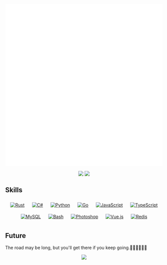 <picture>
  <img src="/github-metrics.svg" alt="Metrics">
</picture>

<p align="center">
  <img href="mailto:web-chang@foxmail.com" src="https://img.shields.io/badge/web-chang%40foxmail.com-8A2BE2?logo=firefox&label=Foxmail" />
  <img src="https://img.shields.io/badge/C0--Coke-blue?logo=wechat&label=WeChat" />
</p>

## Skills

<div align="center">
    <a href="https://www.rust-lang.org/" target="_blank">
        <img style="margin: 10px" src="https://profilinator.rishav.dev/skills-assets/rust-plain.svg" alt="Rust"
            height="50" /></a>
    <a href="https://docs.microsoft.com/en-us/dotnet/csharp/" target="_blank">
        <img style="margin: 10px" src="https://profilinator.rishav.dev/skills-assets/csharp-original.svg" alt="C#"
            height="50" /></a>
    <a href="https://www.python.org/" target="_blank">
        <img style="margin: 10px" src="https://profilinator.rishav.dev/skills-assets/python-original.svg" alt="Python"
            height="50" /></a>
    <a href="https://go.dev/" target="_blank">
        <img style="margin: 10px" src="https://profilinator.rishav.dev/skills-assets/go-original.svg" alt="Go"
            height="50" /></a>
    <a href="https://www.javascript.com/" target="_blank">
        <img style="margin: 10px" src="https://profilinator.rishav.dev/skills-assets/javascript-original.svg"
            alt="JavaScript" height="50" /></a>
    <a href="https://www.typescriptlang.org/" target="_blank">
        <img style="margin: 10px" src="https://profilinator.rishav.dev/skills-assets/typescript-original.svg"
            alt="TypeScript" height="50" /></a>
    <a href="https://www.mysql.com/" target="_blank">
        <img style="margin: 10px" src="https://profilinator.rishav.dev/skills-assets/mysql-original-wordmark.svg"
            alt="MySQL" height="50" /></a>
    <a href="https://www.gnu.org/software/bash/" target="_blank">
        <img style="margin: 10px" src="https://profilinator.rishav.dev/skills-assets/gnu_bash-icon.svg" alt="Bash"
            height="50" /></a>
    <a href="https://www.adobe.com/in/products/photoshop.html" target="_blank">
        <img style="margin: 10px" src="https://profilinator.rishav.dev/skills-assets/photoshop-plain.svg"
            alt="Photoshop" height="50" /></a>
    <a href="https://vuejs.org/" target="_blank">
        <img style="margin: 10px" src="https://profilinator.rishav.dev/skills-assets/vuejs-original-wordmark.svg"
            alt="Vue.js" height="50" /></a>
    <a href="https://redis.io/" target="_blank">
        <img style="margin: 10px" src="https://profilinator.rishav.dev/skills-assets/redis-original-wordmark.svg"
            alt="Redis" height="50" /></a>
</div>

## Future

The road may be long, but you'll get there if you keep going.🏃‍♂️🏃‍♂️🏃‍♂️

<!-- https://github.com/kyechan99/capsule-render -->
<p align="center">
  <img width:100% src="https://capsule-render.vercel.app/api?type=waving&height=300&color=gradient&text=路虽远%20行则将至&section=footer&reversal=false&textBg=false&fontSize=55">
</p>
